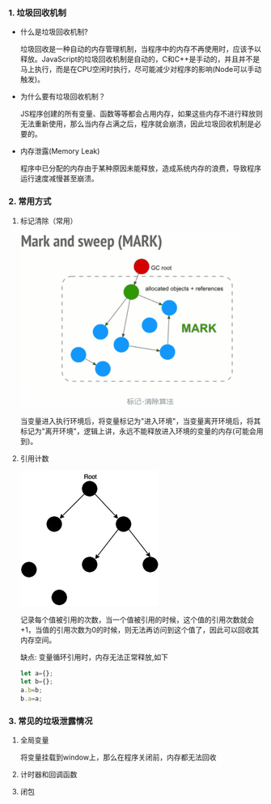 ### 1. 垃圾回收机制

- 什么是垃圾回收机制?

  垃圾回收是一种自动的内存管理机制，当程序中的内存不再使用时，应该予以释放。JavaScript的垃圾回收机制是自动的，C和C++是手动的，并且并不是马上执行，而是在CPU空闲时执行，尽可能减少对程序的影响(Node可以手动触发)。

- 为什么要有垃圾回收机制？

  JS程序创建的所有变量、函数等等都会占用内存，如果这些内存不进行释放则无法重新使用，那么当内存占满之后，程序就会崩溃，因此垃圾回收机制是必要的。

- 内存泄露(Memory Leak)

  程序中已分配的内存由于某种原因未能释放，造成系统内存的浪费，导致程序运行速度减慢甚至崩溃。



### 2. 常用方式

1. 标记清除（常用）

   ![img](images\10.gif)

   当变量进入执行环境后，将变量标记为"进入环境"，当变量离开环境后，将其标记为"离开环境"，逻辑上讲，永远不能释放进入环境的变量的内存(可能会用到)。

2. 引用计数

   ![img](images\11.png)

   

   记录每个值被引用的次数，当一个值被引用的时候，这个值的引用次数就会+1，当值的引用次数为0的时候，则无法再访问到这个值了，因此可以回收其内存空间。
   
   缺点: 变量循环引用时，内存无法正常释放,如下
   
   ```javascript
   let a={};
   let b={};
   a.b=b;
   b.a=a;
   ```
   
   



### 3. 常见的垃圾泄露情况

1. 全局变量

   将变量挂载到window上，那么在程序关闭前，内存都无法回收

2. 计时器和回调函数

3. 闭包